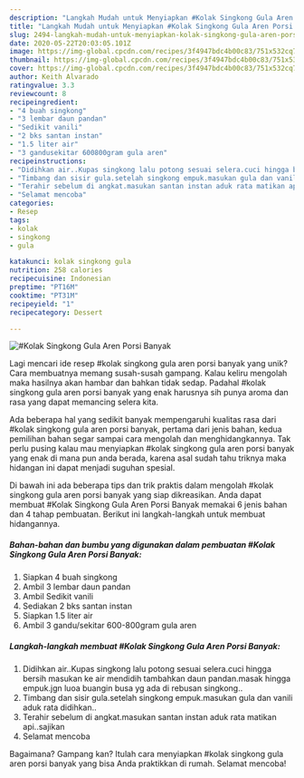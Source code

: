 ```yaml
---
description: "Langkah Mudah untuk Menyiapkan #Kolak Singkong Gula Aren Porsi Banyak Anti Gagal"
title: "Langkah Mudah untuk Menyiapkan #Kolak Singkong Gula Aren Porsi Banyak Anti Gagal"
slug: 2494-langkah-mudah-untuk-menyiapkan-kolak-singkong-gula-aren-porsi-banyak-anti-gagal
date: 2020-05-22T20:03:05.101Z
image: https://img-global.cpcdn.com/recipes/3f4947bdc4b00c83/751x532cq70/kolak-singkong-gula-aren-porsi-banyak-foto-resep-utama.jpg
thumbnail: https://img-global.cpcdn.com/recipes/3f4947bdc4b00c83/751x532cq70/kolak-singkong-gula-aren-porsi-banyak-foto-resep-utama.jpg
cover: https://img-global.cpcdn.com/recipes/3f4947bdc4b00c83/751x532cq70/kolak-singkong-gula-aren-porsi-banyak-foto-resep-utama.jpg
author: Keith Alvarado
ratingvalue: 3.3
reviewcount: 8
recipeingredient:
- "4 buah singkong"
- "3 lembar daun pandan"
- "Sedikit vanili"
- "2 bks santan instan"
- "1.5 liter air"
- "3 gandusekitar 600800gram gula aren"
recipeinstructions:
- "Didihkan air..Kupas singkong lalu potong sesuai selera.cuci hingga bersih masukan ke air mendidih tambahkan daun pandan.masak hingga empuk.jgn luoa buangin busa yg ada di rebusan singkong.."
- "Timbang dan sisir gula.setelah singkong empuk.masukan gula dan vanili aduk rata didihkan.."
- "Terahir sebelum di angkat.masukan santan instan aduk rata matikan api..sajikan"
- "Selamat mencoba"
categories:
- Resep
tags:
- kolak
- singkong
- gula

katakunci: kolak singkong gula 
nutrition: 258 calories
recipecuisine: Indonesian
preptime: "PT16M"
cooktime: "PT31M"
recipeyield: "1"
recipecategory: Dessert

---
```



![#Kolak Singkong Gula Aren Porsi Banyak](https://img-global.cpcdn.com/recipes/3f4947bdc4b00c83/751x532cq70/kolak-singkong-gula-aren-porsi-banyak-foto-resep-utama.jpg)

Lagi mencari ide resep #kolak singkong gula aren porsi banyak yang unik? Cara membuatnya memang susah-susah gampang. Kalau keliru mengolah maka hasilnya akan hambar dan bahkan tidak sedap. Padahal #kolak singkong gula aren porsi banyak yang enak harusnya sih punya aroma dan rasa yang dapat memancing selera kita.



Ada beberapa hal yang sedikit banyak mempengaruhi kualitas rasa dari #kolak singkong gula aren porsi banyak, pertama dari jenis bahan, kedua pemilihan bahan segar sampai cara mengolah dan menghidangkannya. Tak perlu pusing kalau mau menyiapkan #kolak singkong gula aren porsi banyak yang enak di mana pun anda berada, karena asal sudah tahu triknya maka hidangan ini dapat menjadi suguhan spesial.


Di bawah ini ada beberapa tips dan trik praktis dalam mengolah #kolak singkong gula aren porsi banyak yang siap dikreasikan. Anda dapat membuat #Kolak Singkong Gula Aren Porsi Banyak memakai 6 jenis bahan dan 4 tahap pembuatan. Berikut ini langkah-langkah untuk membuat hidangannya.

<!--inarticleads1-->

##### Bahan-bahan dan bumbu yang digunakan dalam pembuatan #Kolak Singkong Gula Aren Porsi Banyak:

1. Siapkan 4 buah singkong
1. Ambil 3 lembar daun pandan
1. Ambil Sedikit vanili
1. Sediakan 2 bks santan instan
1. Siapkan 1.5 liter air
1. Ambil 3 gandu/sekitar 600-800gram gula aren




<!--inarticleads2-->

##### Langkah-langkah membuat #Kolak Singkong Gula Aren Porsi Banyak:

1. Didihkan air..Kupas singkong lalu potong sesuai selera.cuci hingga bersih masukan ke air mendidih tambahkan daun pandan.masak hingga empuk.jgn luoa buangin busa yg ada di rebusan singkong..
1. Timbang dan sisir gula.setelah singkong empuk.masukan gula dan vanili aduk rata didihkan..
1. Terahir sebelum di angkat.masukan santan instan aduk rata matikan api..sajikan
1. Selamat mencoba




Bagaimana? Gampang kan? Itulah cara menyiapkan #kolak singkong gula aren porsi banyak yang bisa Anda praktikkan di rumah. Selamat mencoba!
